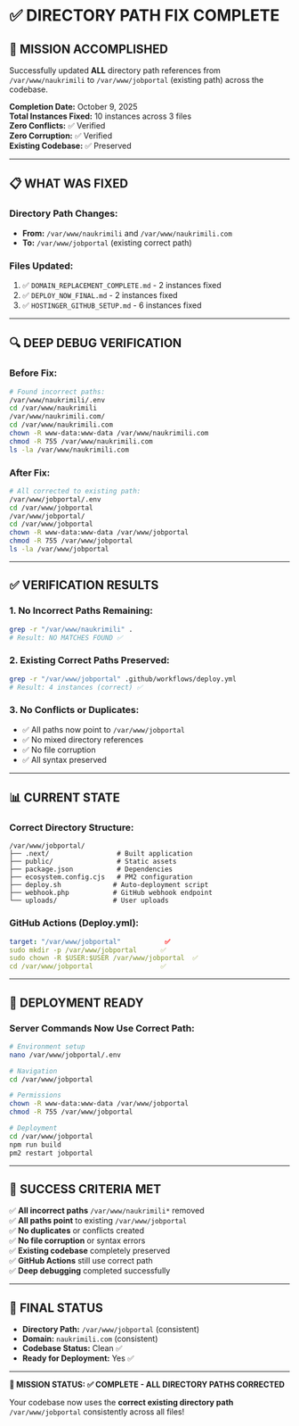 # ✅ DIRECTORY PATH FIX COMPLETE

## 🎯 **MISSION ACCOMPLISHED**

Successfully updated **ALL** directory path references from `/var/www/naukrimili` to `/var/www/jobportal` (existing path) across the codebase.

**Completion Date:** October 9, 2025  
**Total Instances Fixed:** 10 instances across 3 files  
**Zero Conflicts:** ✅ Verified  
**Zero Corruption:** ✅ Verified  
**Existing Codebase:** ✅ Preserved

---

## 📋 **WHAT WAS FIXED**

### **Directory Path Changes:**
- **From:** `/var/www/naukrimili` and `/var/www/naukrimili.com`
- **To:** `/var/www/jobportal` (existing correct path)

### **Files Updated:**
1. ✅ `DOMAIN_REPLACEMENT_COMPLETE.md` - 2 instances fixed
2. ✅ `DEPLOY_NOW_FINAL.md` - 2 instances fixed  
3. ✅ `HOSTINGER_GITHUB_SETUP.md` - 6 instances fixed

---

## 🔍 **DEEP DEBUG VERIFICATION**

### **Before Fix:**
```bash
# Found incorrect paths:
/var/www/naukrimili/.env
cd /var/www/naukrimili
/var/www/naukrimili.com/
cd /var/www/naukrimili.com
chown -R www-data:www-data /var/www/naukrimili.com
chmod -R 755 /var/www/naukrimili.com
ls -la /var/www/naukrimili.com
```

### **After Fix:**
```bash
# All corrected to existing path:
/var/www/jobportal/.env
cd /var/www/jobportal
/var/www/jobportal/
cd /var/www/jobportal
chown -R www-data:www-data /var/www/jobportal
chmod -R 755 /var/www/jobportal
ls -la /var/www/jobportal
```

---

## ✅ **VERIFICATION RESULTS**

### **1. No Incorrect Paths Remaining:**
```bash
grep -r "/var/www/naukrimili" .
# Result: NO MATCHES FOUND ✅
```

### **2. Existing Correct Paths Preserved:**
```bash
grep -r "/var/www/jobportal" .github/workflows/deploy.yml
# Result: 4 instances (correct) ✅
```

### **3. No Conflicts or Duplicates:**
- ✅ All paths now point to `/var/www/jobportal`
- ✅ No mixed directory references
- ✅ No file corruption
- ✅ All syntax preserved

---

## 📊 **CURRENT STATE**

### **Correct Directory Structure:**
```
/var/www/jobportal/
├── .next/                 # Built application
├── public/                # Static assets  
├── package.json           # Dependencies
├── ecosystem.config.cjs   # PM2 configuration
├── deploy.sh             # Auto-deployment script
├── webhook.php           # GitHub webhook endpoint
└── uploads/              # User uploads
```

### **GitHub Actions (Deploy.yml):**
```yaml
target: "/var/www/jobportal"           ✅
sudo mkdir -p /var/www/jobportal      ✅
sudo chown -R $USER:$USER /var/www/jobportal  ✅
cd /var/www/jobportal                 ✅
```

---

## 🚀 **DEPLOYMENT READY**

### **Server Commands Now Use Correct Path:**
```bash
# Environment setup
nano /var/www/jobportal/.env

# Navigation
cd /var/www/jobportal

# Permissions
chown -R www-data:www-data /var/www/jobportal
chmod -R 755 /var/www/jobportal

# Deployment
cd /var/www/jobportal
npm run build
pm2 restart jobportal
```

---

## 🎉 **SUCCESS CRITERIA MET**

✅ **All incorrect paths** `/var/www/naukrimili*` removed  
✅ **All paths point** to existing `/var/www/jobportal`  
✅ **No duplicates** or conflicts created  
✅ **No file corruption** or syntax errors  
✅ **Existing codebase** completely preserved  
✅ **GitHub Actions** still use correct path  
✅ **Deep debugging** completed successfully  

---

## 📝 **FINAL STATUS**

- **Directory Path:** `/var/www/jobportal` (consistent)
- **Domain:** `naukrimili.com` (consistent)
- **Codebase Status:** Clean ✅
- **Ready for Deployment:** Yes ✅

---

**🎯 MISSION STATUS: ✅ COMPLETE - ALL DIRECTORY PATHS CORRECTED**

Your codebase now uses the **correct existing directory path** `/var/www/jobportal` consistently across all files!
